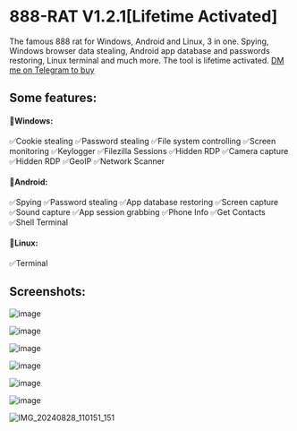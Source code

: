 
# 888-RAT V1.2.1[Lifetime Activated]
The famous 888 rat for Windows, Android and Linux, 3 in one. Spying, Windows browser data stealing, Android app database and passwords restoring, Linux terminal and much more. The tool is lifetime activated. [DM me on Telegram to buy](https://t.me/inheritedeu)

## Some features:
#### 💠Windows:
✅Cookie stealing
✅Password stealing
✅File system controlling
✅Screen monitoring
✅Keylogger
✅Filezilla Sessions
✅Hidden RDP
✅Camera capture
✅Hidden RDP
✅GeoIP
✅Network Scanner
#### 💠Android:
✅Spying
✅Password stealing
✅App database restoring
✅Screen capture
✅Sound capture
✅App session grabbing
✅Phone Info
✅Get Contacts
✅Shell Terminal

#### 💠Linux:
✅Terminal

## Screenshots:
![image](https://github.com/user-attachments/assets/2dd785fb-b911-4dbc-86fc-711bc8f843b9)

![image](https://github.com/user-attachments/assets/775907c4-dc7a-446a-b7b1-4fd95dae5bd2)

![image](https://github.com/user-attachments/assets/154ea695-68d5-4eb1-96ba-e145553b47fc)

![image](https://github.com/user-attachments/assets/86a7cbf4-05a1-4748-9d32-09205c9d6732)

![image](https://github.com/user-attachments/assets/08a408ff-91cb-43fb-8d19-9c647292caf3)

![image](https://github.com/user-attachments/assets/0f621d61-b77b-4b51-979d-8261467d447d)


![IMG_20240828_110151_151](https://github.com/user-attachments/assets/c8382e79-0728-4863-9ee9-4e98d877447a)
